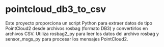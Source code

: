 # pointcloud_db3_to_csv
Este proyecto proporciona un script Python para extraer datos de tipo PointCloud2 desde archivos rosbag (formato DB3) y convertirlos en archivos CSV. Utiliza rosbag2_py para leer los datos del archivo rosbag y sensor_msgs_py para procesar los mensajes PointCloud2.
